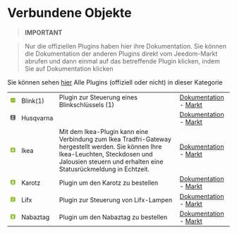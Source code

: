 
# Verbundene Objekte


>**IMPORTANT**

>Nur die offiziellen Plugins haben hier ihre Dokumentation. Sie können die Dokumentation der anderen Plugins direkt vom Jeedom-Markt abrufen und dann einmal auf das betreffende Plugin klicken, indem Sie auf Dokumentation klicken


Sie können sehen [hier](https://market.jeedom.com/index.php?v=d&p=market&type=plugin&categorie=devicecommunication) Alle Plugins (offiziell oder nicht) in dieser Kategorie

| | | | |
|--- | --- | --- | ---|
|<img src="blink1/blink1_icon.png" class="pluginLogo" width="100" />|Blink(1)|Plugin zur Steuerung eines Blinkschlüssels (1)|[Dokumentation](blink1/index.md) - [Markt](https://market.jeedom.com/index.php?v=d&p=market_display&id=1244)|
|<img src="husqvarna/husqvarna_icon.png" class="pluginLogo" width="100" />|Husqvarna||[Dokumentation](husqvarna/index.md) - [Markt](https://market.jeedom.com/index.php?v=d&p=market_display&id=3101)|
|<img src="ikealight/ikealight_icon.png" class="pluginLogo" width="100" />|Ikea|Mit dem Ikea-Plugin kann eine Verbindung zum Ikea Tradfri-Gateway hergestellt werden. Sie können Ihre Ikea-Leuchten, Steckdosen und Jalousien steuern und erhalten eine Statusrückmeldung in Echtzeit.|[Dokumentation](ikealight/index.md) - [Markt](https://market.jeedom.com/index.php?v=d&p=market_display&id=3039)|
|<img src="karotz/karotz_icon.png" class="pluginLogo" width="100" />|Karotz|Plugin um den Karotz zu bestellen|[Dokumentation](karotz/index.md) - [Markt](https://market.jeedom.com/index.php?v=d&p=market_display&id=148)|
|<img src="lifx/lifx_icon.png" class="pluginLogo" width="100" />|Lifx|Plugin zur Steuerung von Lifx-Lampen|[Dokumentation](lifx/index.md) - [Markt](https://market.jeedom.com/index.php?v=d&p=market_display&id=2070)|
|<img src="nabaztag/nabaztag_icon.png" class="pluginLogo" width="100" />|Nabaztag|Plugin um den Nabaztag zu bestellen|[Dokumentation](nabaztag/index.md) - [Markt](https://market.jeedom.com/index.php?v=d&p=market_display&id=151)|
